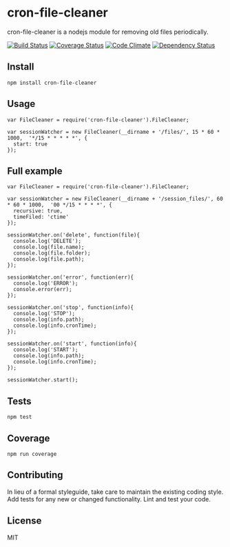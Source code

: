 # cron-file-cleaner

cron-file-cleaner is a nodejs module for removing old files periodically.

[![Build Status](https://travis-ci.org/pdaether/file-cleaner.svg?branch=master)](https://travis-ci.org/pdaether/file-cleaner)
[![Coverage Status](https://coveralls.io/repos/pdaether/file-cleaner/badge.svg)](https://coveralls.io/r/pdaether/file-cleaner)
[![Code Climate](https://codeclimate.com/github/pdaether/file-cleaner/badges/gpa.svg)](https://codeclimate.com/github/pdaether/file-cleaner)
[![Dependency Status](https://gemnasium.com/pdaether/file-cleaner.svg)](https://gemnasium.com/pdaether/file-cleaner)

## Install

```
npm install cron-file-cleaner
```

## Usage

```
var FileCleaner = require('cron-file-cleaner').FileCleaner;

var sessionWatcher = new FileCleaner(__dirname + '/files/', 15 * 60 * 1000,  '*/15 * * * * *', {
  start: true
});
```

## Full example

```
var FileCleaner = require('cron-file-cleaner').FileCleaner;

var sessionWatcher = new FileCleaner(__dirname + '/session_files/', 60 * 60 * 1000,  '00 */15 * * * *', {
  recursive: true,
  timeFiled: 'ctime'
});

sessionWatcher.on('delete', function(file){
  console.log('DELETE');
  console.log(file.name);
  console.log(file.folder);
  console.log(file.path);
});

sessionWatcher.on('error', function(err){
  console.log('ERROR');
  console.error(err);
});

sessionWatcher.on('stop', function(info){
  console.log('STOP');
  console.log(info.path);
  console.log(info.cronTime);
});

sessionWatcher.on('start', function(info){
  console.log('START');
  console.log(info.path);
  console.log(info.cronTime);
});

sessionWatcher.start();
```

## Tests

```
npm test
```

## Coverage

```
npm run coverage
```

## Contributing

In lieu of a formal styleguide, take care to maintain the existing coding style.
Add tests for any new or changed functionality. Lint and test your code.

## License

MIT